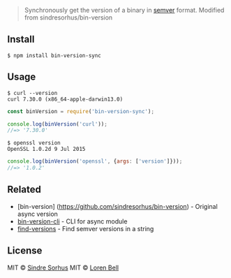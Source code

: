 
> Synchronously get the version of a binary in [semver](https://github.com/npm/node-semver) format. Modified from sindresorhus/bin-version


## Install

```
$ npm install bin-version-sync
```


## Usage

```
$ curl --version
curl 7.30.0 (x86_64-apple-darwin13.0)
```

```js
const binVersion = require('bin-version-sync');

console.log(binVersion('curl'));
//=> '7.30.0'
```

```
$ openssl version
OpenSSL 1.0.2d 9 Jul 2015
```

```js
console.log(binVersion('openssl', {args: ['version']}));
//=> '1.0.2'
```


## Related
- [bin-version] (https://github.com/sindresorhus/bin-version) - Original async version
- [bin-version-cli](https://github.com/sindresorhus/bin-version-cli) - CLI for async module
- [find-versions](https://github.com/sindresorhus/find-versions) - Find semver versions in a string


## License

MIT © [Sindre Sorhus](https://sindresorhus.com)
MIT © [Loren Bell](http://lorenbell.com)
